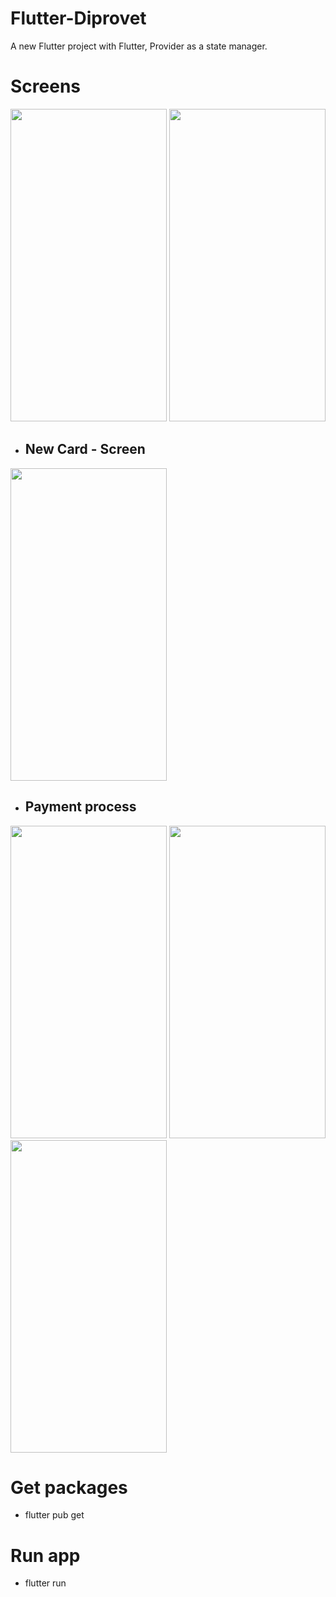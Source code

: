 # Flutter-Diprovet

A new Flutter project with Flutter, Provider as a state manager.

# Screens

<p>
<img src="https://i.ibb.co/ZxBd7B0/Screenshot-1628808399.png" width="250" height="500">
<img src="https://i.ibb.co/RQBYZT6/Screenshot-1628808405.png" width="250" height="500">  
</p>

 
- <h2>New Card - Screen</h2>
<img src="https://i.ibb.co/zVPYWQx/Screenshot-1642951499.png" width="250" height="500">

- <h2>Payment process</h2>
<p>
<img src="https://i.ibb.co/RGwKWqL/Screenshot-1642951506.png" width="250" height="500">
<img src="https://i.ibb.co/3dGWGyJ/Screenshot-1642951511.png" width="250" height="500">
<img src="https://i.ibb.co/b1r9qc6/Screenshot-1642951515.png" width="250" height="500">  
</p>

# Get packages

- flutter pub get

# Run app

- flutter run
